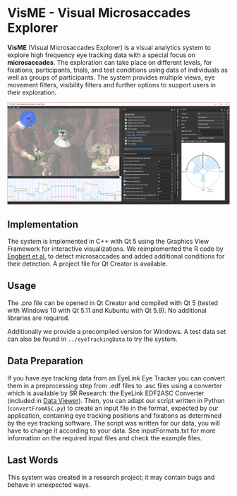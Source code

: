 VisME - Visual Microsaccades Explorer
=====================================

**VisME** (Visual Microsaccades Explorer) is a visual analytics system to explore high frequency eye tracking data with a special focus on **microsaccades**. 
The exploration can take place on different levels, for fixations, participants, trials, and test conditions using data of individuals as well as groups of participants.
The system provides multiple views, eye movement filters, visibility filters and further options to support users in their exploration.

![Screen shot of application](application.png?raw=true)

Implementation
--------------

The system is implemented in C++ with Qt 5 using the Graphics View Framework for interactive visualizations. We reimplemented the R code by [Engbert et al.](http://read.psych.uni-potsdam.de/attachments/article/140/MS_Toolbox_R.zip) to detect microsaccades and added additional conditions for their detection. A project file for Qt Creator is available.

Usage
-----

The .pro file can be opened in Qt Creator and compiled with Qt 5 (tested with Windows 10 with Qt 5.11 and Kubuntu with Qt 5.9).
No additional libraries are required.

Additionally we provide a precompiled version for Windows.
A test data set can also be found in `../eyeTrackingData` to try the system.


Data Preparation
----------------

If you have eye tracking data from an EyeLink Eye Tracker you can convert them in a preprocessing step from .edf files to .asc files using a converter which is available by SR Research: the EyeLink EDF2ASC Converter (included in [Data Viewer](http://www.sr-research.com/accessories_EL1000_dv.html)). Then, you can adapt our script written in Python (`convertFromASC.py`) to create an input file in the format, expected by our application, containing eye tracking positions and fixations as determined by the eye tracking software. The script was written for our data, you will have to change it according to your data.
See inputFormats.txt for more information on the required input files and check the example files.


Last Words
----------

This system was created in a research project; it may contain bugs and behave in unexpected ways.
